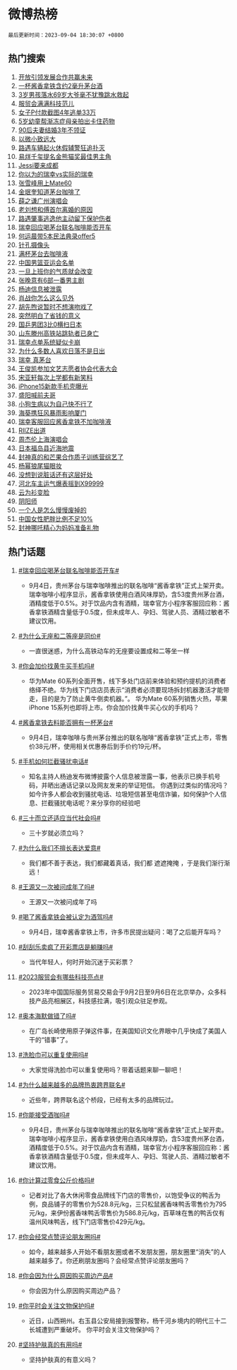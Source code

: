 # 微博热榜

`最后更新时间：2023-09-04 18:30:07 +0800`

## 热门搜索

1. [开放引领发展合作共赢未来](https://m.weibo.cn/search?containerid=100103type%3D1%26t%3D10%26q%3D%23%E5%BC%80%E6%94%BE%E5%BC%95%E9%A2%86%E5%8F%91%E5%B1%95%E5%90%88%E4%BD%9C%E5%85%B1%E8%B5%A2%E6%9C%AA%E6%9D%A5%23&stream_entry_id=51&isnewpage=1&extparam=seat%3D1%26stream_entry_id%3D51%26c_type%3D51%26filter_type%3Drealtimehot%26cate%3D10103%26dgr%3D0%26pos%3D0%26display_time%3D1693823406%26pre_seqid%3D16938234060969234509&luicode=10000011&lfid=106003type%253D25%2526t%253D3%2526disable_hot%253D1%2526filter_type%253Drealtimehot)
1. [一杯酱香拿铁含约2毫升茅台酒](https://m.weibo.cn/search?containerid=100103type%3D1%26t%3D10%26q%3D%23%E4%B8%80%E6%9D%AF%E9%85%B1%E9%A6%99%E6%8B%BF%E9%93%81%E5%90%AB%E7%BA%A62%E6%AF%AB%E5%8D%87%E8%8C%85%E5%8F%B0%E9%85%92%23&stream_entry_id=31&isnewpage=1&extparam=seat%3D1%26stream_entry_id%3D31%26pos%3D0%26q%3D%2523%25E4%25B8%2580%25E6%259D%25AF%25E9%2585%25B1%25E9%25A6%2599%25E6%258B%25BF%25E9%2593%2581%25E5%2590%25AB%25E7%25BA%25A62%25E6%25AF%25AB%25E5%258D%2587%25E8%258C%2585%25E5%258F%25B0%25E9%2585%2592%2523%26flag%3D2%26cate%3D5001%26dgr%3D0%26filter_type%3Drealtimehot%26band_rank%3D1%26realpos%3D1%26c_type%3D31%26lcate%3D5001%26display_time%3D1693823406%26pre_seqid%3D16938234060969234509&luicode=10000011&lfid=106003type%253D25%2526t%253D3%2526disable_hot%253D1%2526filter_type%253Drealtimehot)
1. [3岁男孩落水69岁大爷毫不犹豫跳水救起](https://m.weibo.cn/search?containerid=100103type%3D1%26t%3D10%26q%3D%233%E5%B2%81%E7%94%B7%E5%AD%A9%E8%90%BD%E6%B0%B469%E5%B2%81%E5%A4%A7%E7%88%B7%E6%AF%AB%E4%B8%8D%E7%8A%B9%E8%B1%AB%E8%B7%B3%E6%B0%B4%E6%95%91%E8%B5%B7%23&stream_entry_id=31&isnewpage=1&extparam=seat%3D1%26stream_entry_id%3D31%26pos%3D1%26q%3D%25233%25E5%25B2%2581%25E7%2594%25B7%25E5%25AD%25A9%25E8%2590%25BD%25E6%25B0%25B469%25E5%25B2%2581%25E5%25A4%25A7%25E7%2588%25B7%25E6%25AF%25AB%25E4%25B8%258D%25E7%258A%25B9%25E8%25B1%25AB%25E8%25B7%25B3%25E6%25B0%25B4%25E6%2595%2591%25E8%25B5%25B7%2523%26flag%3D32768%26cate%3D5001%26dgr%3D0%26filter_type%3Drealtimehot%26band_rank%3D2%26realpos%3D2%26c_type%3D31%26lcate%3D5001%26display_time%3D1693823406%26pre_seqid%3D16938234060969234509&luicode=10000011&lfid=106003type%253D25%2526t%253D3%2526disable_hot%253D1%2526filter_type%253Drealtimehot)
1. [服贸会满满科技范儿](https://m.weibo.cn/search?containerid=100103type%3D1%26t%3D10%26q%3D%23%E6%9C%8D%E8%B4%B8%E4%BC%9A%E6%BB%A1%E6%BB%A1%E7%A7%91%E6%8A%80%E8%8C%83%E5%84%BF%23&stream_entry_id=31&isnewpage=1&extparam=seat%3D1%26stream_entry_id%3D31%26pos%3D2%26q%3D%2523%25E6%259C%258D%25E8%25B4%25B8%25E4%25BC%259A%25E6%25BB%25A1%25E6%25BB%25A1%25E7%25A7%2591%25E6%258A%2580%25E8%258C%2583%25E5%2584%25BF%2523%26flag%3D0%26cate%3D5001%26dgr%3D0%26filter_type%3Drealtimehot%26band_rank%3D3%26realpos%3D3%26c_type%3D31%26lcate%3D5001%26display_time%3D1693823406%26pre_seqid%3D16938234060969234509&luicode=10000011&lfid=106003type%253D25%2526t%253D3%2526disable_hot%253D1%2526filter_type%253Drealtimehot)
1. [女子P付款截图4年逃单33万](https://m.weibo.cn/search?containerid=100103type%3D1%26t%3D10%26q%3D%23%E5%A5%B3%E5%AD%90P%E4%BB%98%E6%AC%BE%E6%88%AA%E5%9B%BE4%E5%B9%B4%E9%80%83%E5%8D%9533%E4%B8%87%23&stream_entry_id=31&isnewpage=1&extparam=seat%3D1%26stream_entry_id%3D31%26pos%3D3%26q%3D%2523%25E5%25A5%25B3%25E5%25AD%2590P%25E4%25BB%2598%25E6%25AC%25BE%25E6%2588%25AA%25E5%259B%25BE4%25E5%25B9%25B4%25E9%2580%2583%25E5%258D%259533%25E4%25B8%2587%2523%26flag%3D2%26cate%3D5001%26dgr%3D0%26filter_type%3Drealtimehot%26band_rank%3D4%26realpos%3D4%26c_type%3D31%26lcate%3D5001%26display_time%3D1693823406%26pre_seqid%3D16938234060969234509&luicode=10000011&lfid=106003type%253D25%2526t%253D3%2526disable_hot%253D1%2526filter_type%253Drealtimehot)
1. [5岁幼童帮渐冻症母亲拍出卡住药物](https://m.weibo.cn/search?containerid=100103type%3D1%26t%3D10%26q%3D%235%E5%B2%81%E5%B9%BC%E7%AB%A5%E5%B8%AE%E6%B8%90%E5%86%BB%E7%97%87%E6%AF%8D%E4%BA%B2%E6%8B%8D%E5%87%BA%E5%8D%A1%E4%BD%8F%E8%8D%AF%E7%89%A9%23&stream_entry_id=31&isnewpage=1&extparam=seat%3D1%26stream_entry_id%3D31%26pos%3D4%26q%3D%25235%25E5%25B2%2581%25E5%25B9%25BC%25E7%25AB%25A5%25E5%25B8%25AE%25E6%25B8%2590%25E5%2586%25BB%25E7%2597%2587%25E6%25AF%258D%25E4%25BA%25B2%25E6%258B%258D%25E5%2587%25BA%25E5%258D%25A1%25E4%25BD%258F%25E8%258D%25AF%25E7%2589%25A9%2523%26flag%3D32768%26cate%3D5001%26dgr%3D0%26filter_type%3Drealtimehot%26band_rank%3D5%26realpos%3D5%26c_type%3D31%26lcate%3D5001%26display_time%3D1693823406%26pre_seqid%3D16938234060969234509&luicode=10000011&lfid=106003type%253D25%2526t%253D3%2526disable_hot%253D1%2526filter_type%253Drealtimehot)
1. [90后夫妻结婚3年不领证](https://m.weibo.cn/search?containerid=100103type%3D1%26t%3D10%26q%3D%2390%E5%90%8E%E5%A4%AB%E5%A6%BB%E7%BB%93%E5%A9%9A3%E5%B9%B4%E4%B8%8D%E9%A2%86%E8%AF%81%23&stream_entry_id=31&isnewpage=1&extparam=seat%3D1%26stream_entry_id%3D31%26pos%3D5%26q%3D%252390%25E5%2590%258E%25E5%25A4%25AB%25E5%25A6%25BB%25E7%25BB%2593%25E5%25A9%259A3%25E5%25B9%25B4%25E4%25B8%258D%25E9%25A2%2586%25E8%25AF%2581%2523%26flag%3D2%26cate%3D5001%26dgr%3D0%26filter_type%3Drealtimehot%26band_rank%3D6%26realpos%3D6%26c_type%3D31%26lcate%3D5001%26display_time%3D1693823406%26pre_seqid%3D16938234060969234509&luicode=10000011&lfid=106003type%253D25%2526t%253D3%2526disable_hot%253D1%2526filter_type%253Drealtimehot)
1. [以微小致远大](https://m.weibo.cn/search?containerid=100103type%3D1%26t%3D10%26q%3D%23%E4%BB%A5%E5%BE%AE%E5%B0%8F%E8%87%B4%E8%BF%9C%E5%A4%A7%23&stream_entry_id=31&isnewpage=1&extparam=seat%3D1%26stream_entry_id%3D31%26pos%3D6%26q%3D%2523%25E4%25BB%25A5%25E5%25BE%25AE%25E5%25B0%258F%25E8%2587%25B4%25E8%25BF%259C%25E5%25A4%25A7%2523%26cate%3D5001%26adid%3D201177%26dgr%3D0%26is_ad_pos%3D1%26filter_type%3Drealtimehot%26band_rank%3D7%26c_type%3D31%26topic_ad%3D1%26lcate%3D5001%26display_time%3D1693823406%26pre_seqid%3D16938234060969234509&luicode=10000011&lfid=106003type%253D25%2526t%253D3%2526disable_hot%253D1%2526filter_type%253Drealtimehot)
1. [路遇车辆起火休假辅警狂追扑灭](https://m.weibo.cn/search?containerid=100103type%3D1%26t%3D10%26q%3D%23%E8%B7%AF%E9%81%87%E8%BD%A6%E8%BE%86%E8%B5%B7%E7%81%AB%E4%BC%91%E5%81%87%E8%BE%85%E8%AD%A6%E7%8B%82%E8%BF%BD%E6%89%91%E7%81%AD%23&stream_entry_id=31&isnewpage=1&extparam=seat%3D1%26stream_entry_id%3D31%26pos%3D7%26q%3D%2523%25E8%25B7%25AF%25E9%2581%2587%25E8%25BD%25A6%25E8%25BE%2586%25E8%25B5%25B7%25E7%2581%25AB%25E4%25BC%2591%25E5%2581%2587%25E8%25BE%2585%25E8%25AD%25A6%25E7%258B%2582%25E8%25BF%25BD%25E6%2589%2591%25E7%2581%25AD%2523%26flag%3D32768%26cate%3D5001%26dgr%3D0%26filter_type%3Drealtimehot%26band_rank%3D7%26realpos%3D7%26c_type%3D31%26lcate%3D5001%26display_time%3D1693823406%26pre_seqid%3D16938234060969234509&luicode=10000011&lfid=106003type%253D25%2526t%253D3%2526disable_hot%253D1%2526filter_type%253Drealtimehot)
1. [易烊千玺提名金熊猫奖最佳男主角](https://m.weibo.cn/search?containerid=100103type%3D1%26t%3D10%26q%3D%23%E6%98%93%E7%83%8A%E5%8D%83%E7%8E%BA%E6%8F%90%E5%90%8D%E9%87%91%E7%86%8A%E7%8C%AB%E5%A5%96%E6%9C%80%E4%BD%B3%E7%94%B7%E4%B8%BB%E8%A7%92%23&stream_entry_id=31&isnewpage=1&extparam=seat%3D1%26stream_entry_id%3D31%26pos%3D8%26q%3D%2523%25E6%2598%2593%25E7%2583%258A%25E5%258D%2583%25E7%258E%25BA%25E6%258F%2590%25E5%2590%258D%25E9%2587%2591%25E7%2586%258A%25E7%258C%25AB%25E5%25A5%2596%25E6%259C%2580%25E4%25BD%25B3%25E7%2594%25B7%25E4%25B8%25BB%25E8%25A7%2592%2523%26flag%3D1%26cate%3D5001%26dgr%3D0%26filter_type%3Drealtimehot%26band_rank%3D8%26realpos%3D8%26c_type%3D31%26lcate%3D5001%26display_time%3D1693823406%26pre_seqid%3D16938234060969234509&luicode=10000011&lfid=106003type%253D25%2526t%253D3%2526disable_hot%253D1%2526filter_type%253Drealtimehot)
1. [Jessi要来成都](https://m.weibo.cn/search?containerid=100103type%3D1%26t%3D10%26q%3DJessi%E8%A6%81%E6%9D%A5%E6%88%90%E9%83%BD&stream_entry_id=31&isnewpage=1&extparam=seat%3D1%26stream_entry_id%3D31%26pos%3D9%26q%3DJessi%25E8%25A6%2581%25E6%259D%25A5%25E6%2588%2590%25E9%2583%25BD%26flag%3D1%26cate%3D5001%26dgr%3D0%26filter_type%3Drealtimehot%26band_rank%3D9%26realpos%3D9%26c_type%3D31%26lcate%3D5001%26display_time%3D1693823406%26pre_seqid%3D16938234060969234509&luicode=10000011&lfid=106003type%253D25%2526t%253D3%2526disable_hot%253D1%2526filter_type%253Drealtimehot)
1. [你以为的瑞幸vs实际的瑞幸](https://m.weibo.cn/search?containerid=100103type%3D1%26t%3D10%26q%3D%E4%BD%A0%E4%BB%A5%E4%B8%BA%E7%9A%84%E7%91%9E%E5%B9%B8vs%E5%AE%9E%E9%99%85%E7%9A%84%E7%91%9E%E5%B9%B8&stream_entry_id=31&isnewpage=1&extparam=seat%3D1%26stream_entry_id%3D31%26pos%3D10%26q%3D%25E4%25BD%25A0%25E4%25BB%25A5%25E4%25B8%25BA%25E7%259A%2584%25E7%2591%259E%25E5%25B9%25B8vs%25E5%25AE%259E%25E9%2599%2585%25E7%259A%2584%25E7%2591%259E%25E5%25B9%25B8%26flag%3D1%26cate%3D5001%26dgr%3D0%26filter_type%3Drealtimehot%26band_rank%3D10%26realpos%3D10%26c_type%3D31%26lcate%3D5001%26display_time%3D1693823406%26pre_seqid%3D16938234060969234509&luicode=10000011&lfid=106003type%253D25%2526t%253D3%2526disable_hot%253D1%2526filter_type%253Drealtimehot)
1. [张雪峰用上Mate60](https://m.weibo.cn/search?containerid=100103type%3D1%26t%3D10%26q%3D%23%E5%BC%A0%E9%9B%AA%E5%B3%B0%E7%94%A8%E4%B8%8AMate60%23&stream_entry_id=31&isnewpage=1&extparam=seat%3D1%26stream_entry_id%3D31%26pos%3D11%26q%3D%2523%25E5%25BC%25A0%25E9%259B%25AA%25E5%25B3%25B0%25E7%2594%25A8%25E4%25B8%258AMate60%2523%26flag%3D0%26cate%3D5001%26adid%3D201328%26dgr%3D0%26filter_type%3Drealtimehot%26band_rank%3D11%26realpos%3D11%26c_type%3D31%26lcate%3D5001%26display_time%3D1693823406%26pre_seqid%3D16938234060969234509&luicode=10000011&lfid=106003type%253D25%2526t%253D3%2526disable_hot%253D1%2526filter_type%253Drealtimehot)
1. [金珉奎知道茅台咖啡了](https://m.weibo.cn/search?containerid=100103type%3D1%26t%3D10%26q%3D%23%E9%87%91%E7%8F%89%E5%A5%8E%E7%9F%A5%E9%81%93%E8%8C%85%E5%8F%B0%E5%92%96%E5%95%A1%E4%BA%86%23&stream_entry_id=31&isnewpage=1&extparam=seat%3D1%26stream_entry_id%3D31%26pos%3D12%26q%3D%2523%25E9%2587%2591%25E7%258F%2589%25E5%25A5%258E%25E7%259F%25A5%25E9%2581%2593%25E8%258C%2585%25E5%258F%25B0%25E5%2592%2596%25E5%2595%25A1%25E4%25BA%2586%2523%26flag%3D0%26cate%3D5001%26dgr%3D0%26filter_type%3Drealtimehot%26band_rank%3D12%26realpos%3D12%26c_type%3D31%26lcate%3D5001%26display_time%3D1693823406%26pre_seqid%3D16938234060969234509&luicode=10000011&lfid=106003type%253D25%2526t%253D3%2526disable_hot%253D1%2526filter_type%253Drealtimehot)
1. [薛之谦广州演唱会](https://m.weibo.cn/search?containerid=100103type%3D1%26t%3D10%26q%3D%E8%96%9B%E4%B9%8B%E8%B0%A6%E5%B9%BF%E5%B7%9E%E6%BC%94%E5%94%B1%E4%BC%9A&stream_entry_id=31&isnewpage=1&extparam=seat%3D1%26stream_entry_id%3D31%26pos%3D13%26q%3D%25E8%2596%259B%25E4%25B9%258B%25E8%25B0%25A6%25E5%25B9%25BF%25E5%25B7%259E%25E6%25BC%2594%25E5%2594%25B1%25E4%25BC%259A%26flag%3D1%26cate%3D5001%26dgr%3D0%26filter_type%3Drealtimehot%26band_rank%3D13%26realpos%3D13%26c_type%3D31%26lcate%3D5001%26display_time%3D1693823406%26pre_seqid%3D16938234060969234509&luicode=10000011&lfid=106003type%253D25%2526t%253D3%2526disable_hot%253D1%2526filter_type%253Drealtimehot)
1. [老刘想和傅首尔离婚的原因](https://m.weibo.cn/search?containerid=100103type%3D1%26t%3D10%26q%3D%23%E8%80%81%E5%88%98%E6%83%B3%E5%92%8C%E5%82%85%E9%A6%96%E5%B0%94%E7%A6%BB%E5%A9%9A%E7%9A%84%E5%8E%9F%E5%9B%A0%23&stream_entry_id=31&isnewpage=1&extparam=seat%3D1%26stream_entry_id%3D31%26pos%3D14%26q%3D%2523%25E8%2580%2581%25E5%2588%2598%25E6%2583%25B3%25E5%2592%258C%25E5%2582%2585%25E9%25A6%2596%25E5%25B0%2594%25E7%25A6%25BB%25E5%25A9%259A%25E7%259A%2584%25E5%258E%259F%25E5%259B%25A0%2523%26flag%3D2%26cate%3D5001%26dgr%3D0%26filter_type%3Drealtimehot%26band_rank%3D14%26realpos%3D14%26c_type%3D31%26lcate%3D5001%26display_time%3D1693823406%26pre_seqid%3D16938234060969234509&luicode=10000011&lfid=106003type%253D25%2526t%253D3%2526disable_hot%253D1%2526filter_type%253Drealtimehot)
1. [路遇肇事逃逸他主动留下保护伤者](https://m.weibo.cn/search?containerid=100103type%3D1%26t%3D10%26q%3D%23%E8%B7%AF%E9%81%87%E8%82%87%E4%BA%8B%E9%80%83%E9%80%B8%E4%BB%96%E4%B8%BB%E5%8A%A8%E7%95%99%E4%B8%8B%E4%BF%9D%E6%8A%A4%E4%BC%A4%E8%80%85%23&stream_entry_id=31&isnewpage=1&extparam=seat%3D1%26stream_entry_id%3D31%26pos%3D15%26q%3D%2523%25E8%25B7%25AF%25E9%2581%2587%25E8%2582%2587%25E4%25BA%258B%25E9%2580%2583%25E9%2580%25B8%25E4%25BB%2596%25E4%25B8%25BB%25E5%258A%25A8%25E7%2595%2599%25E4%25B8%258B%25E4%25BF%259D%25E6%258A%25A4%25E4%25BC%25A4%25E8%2580%2585%2523%26flag%3D0%26cate%3D5001%26adid%3D201330%26dgr%3D0%26filter_type%3Drealtimehot%26band_rank%3D15%26realpos%3D15%26c_type%3D31%26lcate%3D5001%26display_time%3D1693823406%26pre_seqid%3D16938234060969234509&luicode=10000011&lfid=106003type%253D25%2526t%253D3%2526disable_hot%253D1%2526filter_type%253Drealtimehot)
1. [瑞幸回应喝茅台联名咖啡能否开车](https://m.weibo.cn/search?containerid=100103type%3D1%26t%3D10%26q%3D%23%E7%91%9E%E5%B9%B8%E5%9B%9E%E5%BA%94%E5%96%9D%E8%8C%85%E5%8F%B0%E8%81%94%E5%90%8D%E5%92%96%E5%95%A1%E8%83%BD%E5%90%A6%E5%BC%80%E8%BD%A6%23&stream_entry_id=31&isnewpage=1&extparam=seat%3D1%26stream_entry_id%3D31%26pos%3D16%26q%3D%2523%25E7%2591%259E%25E5%25B9%25B8%25E5%259B%259E%25E5%25BA%2594%25E5%2596%259D%25E8%258C%2585%25E5%258F%25B0%25E8%2581%2594%25E5%2590%258D%25E5%2592%2596%25E5%2595%25A1%25E8%2583%25BD%25E5%2590%25A6%25E5%25BC%2580%25E8%25BD%25A6%2523%26flag%3D0%26cate%3D5001%26dgr%3D0%26filter_type%3Drealtimehot%26band_rank%3D16%26realpos%3D16%26c_type%3D31%26lcate%3D5001%26display_time%3D1693823406%26pre_seqid%3D16938234060969234509&luicode=10000011&lfid=106003type%253D25%2526t%253D3%2526disable_hot%253D1%2526filter_type%253Drealtimehot)
1. [何运晨带5本民法典录offer5](https://m.weibo.cn/search?containerid=100103type%3D1%26t%3D10%26q%3D%23%E4%BD%95%E8%BF%90%E6%99%A8%E5%B8%A65%E6%9C%AC%E6%B0%91%E6%B3%95%E5%85%B8%E5%BD%95offer5%23&stream_entry_id=31&isnewpage=1&extparam=seat%3D1%26stream_entry_id%3D31%26pos%3D17%26q%3D%2523%25E4%25BD%2595%25E8%25BF%2590%25E6%2599%25A8%25E5%25B8%25A65%25E6%259C%25AC%25E6%25B0%2591%25E6%25B3%2595%25E5%2585%25B8%25E5%25BD%2595offer5%2523%26flag%3D1%26cate%3D5001%26dgr%3D0%26filter_type%3Drealtimehot%26band_rank%3D17%26realpos%3D17%26c_type%3D31%26lcate%3D5001%26display_time%3D1693823406%26pre_seqid%3D16938234060969234509&luicode=10000011&lfid=106003type%253D25%2526t%253D3%2526disable_hot%253D1%2526filter_type%253Drealtimehot)
1. [针孔摄像头](https://m.weibo.cn/search?containerid=100103type%3D1%26t%3D10%26q%3D%E9%92%88%E5%AD%94%E6%91%84%E5%83%8F%E5%A4%B4&stream_entry_id=31&isnewpage=1&extparam=seat%3D1%26stream_entry_id%3D31%26pos%3D18%26q%3D%25E9%2592%2588%25E5%25AD%2594%25E6%2591%2584%25E5%2583%258F%25E5%25A4%25B4%26flag%3D0%26cate%3D5001%26dgr%3D0%26filter_type%3Drealtimehot%26band_rank%3D18%26realpos%3D18%26c_type%3D31%26lcate%3D5001%26display_time%3D1693823406%26pre_seqid%3D16938234060969234509&luicode=10000011&lfid=106003type%253D25%2526t%253D3%2526disable_hot%253D1%2526filter_type%253Drealtimehot)
1. [满杯茅台去咖啡液](https://m.weibo.cn/search?containerid=100103type%3D1%26t%3D10%26q%3D%23%E6%BB%A1%E6%9D%AF%E8%8C%85%E5%8F%B0%E5%8E%BB%E5%92%96%E5%95%A1%E6%B6%B2%23&stream_entry_id=31&isnewpage=1&extparam=seat%3D1%26stream_entry_id%3D31%26pos%3D19%26q%3D%2523%25E6%25BB%25A1%25E6%259D%25AF%25E8%258C%2585%25E5%258F%25B0%25E5%258E%25BB%25E5%2592%2596%25E5%2595%25A1%25E6%25B6%25B2%2523%26flag%3D2%26cate%3D5001%26dgr%3D0%26filter_type%3Drealtimehot%26band_rank%3D19%26realpos%3D19%26c_type%3D31%26lcate%3D5001%26display_time%3D1693823406%26pre_seqid%3D16938234060969234509&luicode=10000011&lfid=106003type%253D25%2526t%253D3%2526disable_hot%253D1%2526filter_type%253Drealtimehot)
1. [中国男篮亚运会名单](https://m.weibo.cn/search?containerid=100103type%3D1%26t%3D10%26q%3D%23%E4%B8%AD%E5%9B%BD%E7%94%B7%E7%AF%AE%E4%BA%9A%E8%BF%90%E4%BC%9A%E5%90%8D%E5%8D%95%23&stream_entry_id=31&isnewpage=1&extparam=seat%3D1%26stream_entry_id%3D31%26pos%3D20%26q%3D%2523%25E4%25B8%25AD%25E5%259B%25BD%25E7%2594%25B7%25E7%25AF%25AE%25E4%25BA%259A%25E8%25BF%2590%25E4%25BC%259A%25E5%2590%258D%25E5%258D%2595%2523%26flag%3D1%26cate%3D5001%26dgr%3D0%26filter_type%3Drealtimehot%26band_rank%3D20%26realpos%3D20%26c_type%3D31%26lcate%3D5001%26display_time%3D1693823406%26pre_seqid%3D16938234060969234509&luicode=10000011&lfid=106003type%253D25%2526t%253D3%2526disable_hot%253D1%2526filter_type%253Drealtimehot)
1. [一旦上班你的气质就会改变](https://m.weibo.cn/search?containerid=100103type%3D1%26t%3D10%26q%3D%E4%B8%80%E6%97%A6%E4%B8%8A%E7%8F%AD%E4%BD%A0%E7%9A%84%E6%B0%94%E8%B4%A8%E5%B0%B1%E4%BC%9A%E6%94%B9%E5%8F%98&stream_entry_id=31&isnewpage=1&extparam=seat%3D1%26stream_entry_id%3D31%26pos%3D21%26q%3D%25E4%25B8%2580%25E6%2597%25A6%25E4%25B8%258A%25E7%258F%25AD%25E4%25BD%25A0%25E7%259A%2584%25E6%25B0%2594%25E8%25B4%25A8%25E5%25B0%25B1%25E4%25BC%259A%25E6%2594%25B9%25E5%258F%2598%26flag%3D1%26cate%3D5001%26dgr%3D0%26filter_type%3Drealtimehot%26band_rank%3D21%26realpos%3D21%26c_type%3D31%26lcate%3D5001%26display_time%3D1693823406%26pre_seqid%3D16938234060969234509&luicode=10000011&lfid=106003type%253D25%2526t%253D3%2526disable_hot%253D1%2526filter_type%253Drealtimehot)
1. [张晚意有6部一番男主剧](https://m.weibo.cn/search?containerid=100103type%3D1%26t%3D10%26q%3D%23%E5%BC%A0%E6%99%9A%E6%84%8F%E6%9C%896%E9%83%A8%E4%B8%80%E7%95%AA%E7%94%B7%E4%B8%BB%E5%89%A7%23&stream_entry_id=31&isnewpage=1&extparam=seat%3D1%26stream_entry_id%3D31%26pos%3D22%26q%3D%2523%25E5%25BC%25A0%25E6%2599%259A%25E6%2584%258F%25E6%259C%25896%25E9%2583%25A8%25E4%25B8%2580%25E7%2595%25AA%25E7%2594%25B7%25E4%25B8%25BB%25E5%2589%25A7%2523%26flag%3D0%26cate%3D5001%26dgr%3D0%26filter_type%3Drealtimehot%26band_rank%3D22%26realpos%3D22%26c_type%3D31%26lcate%3D5001%26display_time%3D1693823406%26pre_seqid%3D16938234060969234509&luicode=10000011&lfid=106003type%253D25%2526t%253D3%2526disable_hot%253D1%2526filter_type%253Drealtimehot)
1. [杨迪信息被泄露](https://m.weibo.cn/search?containerid=100103type%3D1%26t%3D10%26q%3D%23%E6%9D%A8%E8%BF%AA%E4%BF%A1%E6%81%AF%E8%A2%AB%E6%B3%84%E9%9C%B2%23&stream_entry_id=31&isnewpage=1&extparam=seat%3D1%26stream_entry_id%3D31%26pos%3D23%26q%3D%2523%25E6%259D%25A8%25E8%25BF%25AA%25E4%25BF%25A1%25E6%2581%25AF%25E8%25A2%25AB%25E6%25B3%2584%25E9%259C%25B2%2523%26flag%3D0%26cate%3D5001%26dgr%3D0%26filter_type%3Drealtimehot%26band_rank%3D23%26realpos%3D23%26c_type%3D31%26lcate%3D5001%26display_time%3D1693823406%26pre_seqid%3D16938234060969234509&luicode=10000011&lfid=106003type%253D25%2526t%253D3%2526disable_hot%253D1%2526filter_type%253Drealtimehot)
1. [肖战你怎么这么见外](https://m.weibo.cn/search?containerid=100103type%3D1%26t%3D10%26q%3D%23%E8%82%96%E6%88%98%E4%BD%A0%E6%80%8E%E4%B9%88%E8%BF%99%E4%B9%88%E8%A7%81%E5%A4%96%23&stream_entry_id=31&isnewpage=1&extparam=seat%3D1%26stream_entry_id%3D31%26pos%3D24%26q%3D%2523%25E8%2582%2596%25E6%2588%2598%25E4%25BD%25A0%25E6%2580%258E%25E4%25B9%2588%25E8%25BF%2599%25E4%25B9%2588%25E8%25A7%2581%25E5%25A4%2596%2523%26flag%3D1%26cate%3D5001%26dgr%3D0%26filter_type%3Drealtimehot%26band_rank%3D24%26realpos%3D24%26c_type%3D31%26lcate%3D5001%26display_time%3D1693823406%26pre_seqid%3D16938234060969234509&luicode=10000011&lfid=106003type%253D25%2526t%253D3%2526disable_hot%253D1%2526filter_type%253Drealtimehot)
1. [胡先煦说暂时不想演吻戏了](https://m.weibo.cn/search?containerid=100103type%3D1%26t%3D10%26q%3D%23%E8%83%A1%E5%85%88%E7%85%A6%E8%AF%B4%E6%9A%82%E6%97%B6%E4%B8%8D%E6%83%B3%E6%BC%94%E5%90%BB%E6%88%8F%E4%BA%86%23&stream_entry_id=31&isnewpage=1&extparam=seat%3D1%26stream_entry_id%3D31%26pos%3D25%26q%3D%2523%25E8%2583%25A1%25E5%2585%2588%25E7%2585%25A6%25E8%25AF%25B4%25E6%259A%2582%25E6%2597%25B6%25E4%25B8%258D%25E6%2583%25B3%25E6%25BC%2594%25E5%2590%25BB%25E6%2588%258F%25E4%25BA%2586%2523%26flag%3D1%26cate%3D5001%26dgr%3D0%26filter_type%3Drealtimehot%26band_rank%3D25%26realpos%3D25%26c_type%3D31%26lcate%3D5001%26display_time%3D1693823406%26pre_seqid%3D16938234060969234509&luicode=10000011&lfid=106003type%253D25%2526t%253D3%2526disable_hot%253D1%2526filter_type%253Drealtimehot)
1. [突然明白了省钱的意义](https://m.weibo.cn/search?containerid=100103type%3D1%26t%3D10%26q%3D%23%E7%AA%81%E7%84%B6%E6%98%8E%E7%99%BD%E4%BA%86%E7%9C%81%E9%92%B1%E7%9A%84%E6%84%8F%E4%B9%89%23&stream_entry_id=31&isnewpage=1&extparam=seat%3D1%26stream_entry_id%3D31%26pos%3D26%26q%3D%2523%25E7%25AA%2581%25E7%2584%25B6%25E6%2598%258E%25E7%2599%25BD%25E4%25BA%2586%25E7%259C%2581%25E9%2592%25B1%25E7%259A%2584%25E6%2584%258F%25E4%25B9%2589%2523%26flag%3D0%26cate%3D5001%26dgr%3D0%26filter_type%3Drealtimehot%26band_rank%3D26%26realpos%3D26%26c_type%3D31%26lcate%3D5001%26display_time%3D1693823406%26pre_seqid%3D16938234060969234509&luicode=10000011&lfid=106003type%253D25%2526t%253D3%2526disable_hot%253D1%2526filter_type%253Drealtimehot)
1. [国乒男团3比0横扫日本](https://m.weibo.cn/search?containerid=100103type%3D1%26t%3D10%26q%3D%23%E5%9B%BD%E4%B9%92%E7%94%B7%E5%9B%A23%E6%AF%940%E6%A8%AA%E6%89%AB%E6%97%A5%E6%9C%AC%23&stream_entry_id=31&isnewpage=1&extparam=seat%3D1%26stream_entry_id%3D31%26pos%3D27%26q%3D%2523%25E5%259B%25BD%25E4%25B9%2592%25E7%2594%25B7%25E5%259B%25A23%25E6%25AF%25940%25E6%25A8%25AA%25E6%2589%25AB%25E6%2597%25A5%25E6%259C%25AC%2523%26flag%3D1%26cate%3D5001%26dgr%3D0%26filter_type%3Drealtimehot%26band_rank%3D27%26realpos%3D27%26c_type%3D31%26lcate%3D5001%26display_time%3D1693823406%26pre_seqid%3D16938234060969234509&luicode=10000011&lfid=106003type%253D25%2526t%253D3%2526disable_hot%253D1%2526filter_type%253Drealtimehot)
1. [山东滕州高铁站跳轨者已身亡](https://m.weibo.cn/search?containerid=100103type%3D1%26t%3D10%26q%3D%23%E5%B1%B1%E4%B8%9C%E6%BB%95%E5%B7%9E%E9%AB%98%E9%93%81%E7%AB%99%E8%B7%B3%E8%BD%A8%E8%80%85%E5%B7%B2%E8%BA%AB%E4%BA%A1%23&stream_entry_id=31&isnewpage=1&extparam=seat%3D1%26stream_entry_id%3D31%26pos%3D28%26q%3D%2523%25E5%25B1%25B1%25E4%25B8%259C%25E6%25BB%2595%25E5%25B7%259E%25E9%25AB%2598%25E9%2593%2581%25E7%25AB%2599%25E8%25B7%25B3%25E8%25BD%25A8%25E8%2580%2585%25E5%25B7%25B2%25E8%25BA%25AB%25E4%25BA%25A1%2523%26flag%3D0%26cate%3D5001%26dgr%3D0%26filter_type%3Drealtimehot%26band_rank%3D28%26realpos%3D28%26c_type%3D31%26lcate%3D5001%26display_time%3D1693823406%26pre_seqid%3D16938234060969234509&luicode=10000011&lfid=106003type%253D25%2526t%253D3%2526disable_hot%253D1%2526filter_type%253Drealtimehot)
1. [瑞幸点单系统疑似卡崩](https://m.weibo.cn/search?containerid=100103type%3D1%26t%3D10%26q%3D%23%E7%91%9E%E5%B9%B8%E7%82%B9%E5%8D%95%E7%B3%BB%E7%BB%9F%E7%96%91%E4%BC%BC%E5%8D%A1%E5%B4%A9%23&stream_entry_id=31&isnewpage=1&extparam=seat%3D1%26stream_entry_id%3D31%26pos%3D29%26q%3D%2523%25E7%2591%259E%25E5%25B9%25B8%25E7%2582%25B9%25E5%258D%2595%25E7%25B3%25BB%25E7%25BB%259F%25E7%2596%2591%25E4%25BC%25BC%25E5%258D%25A1%25E5%25B4%25A9%2523%26flag%3D0%26cate%3D5001%26dgr%3D0%26filter_type%3Drealtimehot%26band_rank%3D29%26realpos%3D29%26c_type%3D31%26lcate%3D5001%26display_time%3D1693823406%26pre_seqid%3D16938234060969234509&luicode=10000011&lfid=106003type%253D25%2526t%253D3%2526disable_hot%253D1%2526filter_type%253Drealtimehot)
1. [为什么多数人喜欢日落不是日出](https://m.weibo.cn/search?containerid=100103type%3D1%26t%3D10%26q%3D%23%E4%B8%BA%E4%BB%80%E4%B9%88%E5%A4%9A%E6%95%B0%E4%BA%BA%E5%96%9C%E6%AC%A2%E6%97%A5%E8%90%BD%E4%B8%8D%E6%98%AF%E6%97%A5%E5%87%BA%23&stream_entry_id=31&isnewpage=1&extparam=seat%3D1%26stream_entry_id%3D31%26pos%3D30%26q%3D%2523%25E4%25B8%25BA%25E4%25BB%2580%25E4%25B9%2588%25E5%25A4%259A%25E6%2595%25B0%25E4%25BA%25BA%25E5%2596%259C%25E6%25AC%25A2%25E6%2597%25A5%25E8%2590%25BD%25E4%25B8%258D%25E6%2598%25AF%25E6%2597%25A5%25E5%2587%25BA%2523%26flag%3D1%26cate%3D5001%26dgr%3D0%26filter_type%3Drealtimehot%26band_rank%3D30%26realpos%3D30%26c_type%3D31%26lcate%3D5001%26display_time%3D1693823406%26pre_seqid%3D16938234060969234509&luicode=10000011&lfid=106003type%253D25%2526t%253D3%2526disable_hot%253D1%2526filter_type%253Drealtimehot)
1. [瑞幸 真茅台](https://m.weibo.cn/search?containerid=100103type%3D1%26t%3D10%26q%3D%E7%91%9E%E5%B9%B8+%E7%9C%9F%E8%8C%85%E5%8F%B0&stream_entry_id=31&isnewpage=1&extparam=seat%3D1%26stream_entry_id%3D31%26pos%3D31%26q%3D%25E7%2591%259E%25E5%25B9%25B8%2520%25E7%259C%259F%25E8%258C%2585%25E5%258F%25B0%26flag%3D1%26cate%3D5001%26dgr%3D0%26filter_type%3Drealtimehot%26band_rank%3D31%26realpos%3D31%26c_type%3D31%26lcate%3D5001%26display_time%3D1693823406%26pre_seqid%3D16938234060969234509&luicode=10000011&lfid=106003type%253D25%2526t%253D3%2526disable_hot%253D1%2526filter_type%253Drealtimehot)
1. [王俊凯参加文艺志愿者协会代表大会](https://m.weibo.cn/search?containerid=100103type%3D1%26t%3D10%26q%3D%23%E7%8E%8B%E4%BF%8A%E5%87%AF%E5%8F%82%E5%8A%A0%E6%96%87%E8%89%BA%E5%BF%97%E6%84%BF%E8%80%85%E5%8D%8F%E4%BC%9A%E4%BB%A3%E8%A1%A8%E5%A4%A7%E4%BC%9A%23&stream_entry_id=31&isnewpage=1&extparam=seat%3D1%26stream_entry_id%3D31%26pos%3D32%26q%3D%2523%25E7%258E%258B%25E4%25BF%258A%25E5%2587%25AF%25E5%258F%2582%25E5%258A%25A0%25E6%2596%2587%25E8%2589%25BA%25E5%25BF%2597%25E6%2584%25BF%25E8%2580%2585%25E5%258D%258F%25E4%25BC%259A%25E4%25BB%25A3%25E8%25A1%25A8%25E5%25A4%25A7%25E4%25BC%259A%2523%26flag%3D1%26cate%3D5001%26dgr%3D0%26filter_type%3Drealtimehot%26band_rank%3D32%26realpos%3D32%26c_type%3D31%26lcate%3D5001%26display_time%3D1693823406%26pre_seqid%3D16938234060969234509&luicode=10000011&lfid=106003type%253D25%2526t%253D3%2526disable_hot%253D1%2526filter_type%253Drealtimehot)
1. [宋亚轩每次上学都有新笑料](https://m.weibo.cn/search?containerid=100103type%3D1%26t%3D10%26q%3D%23%E5%AE%8B%E4%BA%9A%E8%BD%A9%E6%AF%8F%E6%AC%A1%E4%B8%8A%E5%AD%A6%E9%83%BD%E6%9C%89%E6%96%B0%E7%AC%91%E6%96%99%23&stream_entry_id=31&isnewpage=1&extparam=seat%3D1%26stream_entry_id%3D31%26pos%3D33%26q%3D%2523%25E5%25AE%258B%25E4%25BA%259A%25E8%25BD%25A9%25E6%25AF%258F%25E6%25AC%25A1%25E4%25B8%258A%25E5%25AD%25A6%25E9%2583%25BD%25E6%259C%2589%25E6%2596%25B0%25E7%25AC%2591%25E6%2596%2599%2523%26flag%3D0%26cate%3D5001%26dgr%3D0%26filter_type%3Drealtimehot%26band_rank%3D33%26realpos%3D33%26c_type%3D31%26lcate%3D5001%26display_time%3D1693823406%26pre_seqid%3D16938234060969234509&luicode=10000011&lfid=106003type%253D25%2526t%253D3%2526disable_hot%253D1%2526filter_type%253Drealtimehot)
1. [iPhone15新款手机壳曝光](https://m.weibo.cn/search?containerid=100103type%3D1%26t%3D10%26q%3D%23iPhone15%E6%96%B0%E6%AC%BE%E6%89%8B%E6%9C%BA%E5%A3%B3%E6%9B%9D%E5%85%89%23&stream_entry_id=31&isnewpage=1&extparam=seat%3D1%26stream_entry_id%3D31%26pos%3D34%26q%3D%2523iPhone15%25E6%2596%25B0%25E6%25AC%25BE%25E6%2589%258B%25E6%259C%25BA%25E5%25A3%25B3%25E6%259B%259D%25E5%2585%2589%2523%26flag%3D0%26cate%3D5001%26dgr%3D0%26filter_type%3Drealtimehot%26band_rank%3D34%26realpos%3D34%26c_type%3D31%26lcate%3D5001%26display_time%3D1693823406%26pre_seqid%3D16938234060969234509&luicode=10000011&lfid=106003type%253D25%2526t%253D3%2526disable_hot%253D1%2526filter_type%253Drealtimehot)
1. [盛阳喊前夫哥](https://m.weibo.cn/search?containerid=100103type%3D1%26t%3D10%26q%3D%23%E7%9B%9B%E9%98%B3%E5%96%8A%E5%89%8D%E5%A4%AB%E5%93%A5%23&stream_entry_id=31&isnewpage=1&extparam=seat%3D1%26stream_entry_id%3D31%26pos%3D35%26q%3D%2523%25E7%259B%259B%25E9%2598%25B3%25E5%2596%258A%25E5%2589%258D%25E5%25A4%25AB%25E5%2593%25A5%2523%26flag%3D1%26cate%3D5001%26dgr%3D0%26filter_type%3Drealtimehot%26band_rank%3D35%26realpos%3D35%26c_type%3D31%26lcate%3D5001%26display_time%3D1693823406%26pre_seqid%3D16938234060969234509&luicode=10000011&lfid=106003type%253D25%2526t%253D3%2526disable_hot%253D1%2526filter_type%253Drealtimehot)
1. [小狗生病以为自己快不行了](https://m.weibo.cn/search?containerid=100103type%3D1%26t%3D10%26q%3D%E5%B0%8F%E7%8B%97%E7%94%9F%E7%97%85%E4%BB%A5%E4%B8%BA%E8%87%AA%E5%B7%B1%E5%BF%AB%E4%B8%8D%E8%A1%8C%E4%BA%86&stream_entry_id=31&isnewpage=1&extparam=seat%3D1%26stream_entry_id%3D31%26pos%3D36%26q%3D%25E5%25B0%258F%25E7%258B%2597%25E7%2594%259F%25E7%2597%2585%25E4%25BB%25A5%25E4%25B8%25BA%25E8%2587%25AA%25E5%25B7%25B1%25E5%25BF%25AB%25E4%25B8%258D%25E8%25A1%258C%25E4%25BA%2586%26flag%3D0%26cate%3D5001%26dgr%3D0%26filter_type%3Drealtimehot%26band_rank%3D36%26realpos%3D36%26c_type%3D31%26lcate%3D5001%26display_time%3D1693823406%26pre_seqid%3D16938234060969234509&luicode=10000011&lfid=106003type%253D25%2526t%253D3%2526disable_hot%253D1%2526filter_type%253Drealtimehot)
1. [海葵携狂风暴雨影响厦门](https://m.weibo.cn/search?containerid=100103type%3D1%26t%3D10%26q%3D%23%E6%B5%B7%E8%91%B5%E6%90%BA%E7%8B%82%E9%A3%8E%E6%9A%B4%E9%9B%A8%E5%BD%B1%E5%93%8D%E5%8E%A6%E9%97%A8%23&stream_entry_id=31&isnewpage=1&extparam=seat%3D1%26stream_entry_id%3D31%26pos%3D37%26q%3D%2523%25E6%25B5%25B7%25E8%2591%25B5%25E6%2590%25BA%25E7%258B%2582%25E9%25A3%258E%25E6%259A%25B4%25E9%259B%25A8%25E5%25BD%25B1%25E5%2593%258D%25E5%258E%25A6%25E9%2597%25A8%2523%26flag%3D1%26cate%3D5001%26dgr%3D0%26filter_type%3Drealtimehot%26band_rank%3D37%26realpos%3D37%26c_type%3D31%26lcate%3D5001%26display_time%3D1693823406%26pre_seqid%3D16938234060969234509&luicode=10000011&lfid=106003type%253D25%2526t%253D3%2526disable_hot%253D1%2526filter_type%253Drealtimehot)
1. [瑞幸客服回应酱香拿铁不加咖啡液](https://m.weibo.cn/search?containerid=100103type%3D1%26t%3D10%26q%3D%23%E7%91%9E%E5%B9%B8%E5%AE%A2%E6%9C%8D%E5%9B%9E%E5%BA%94%E9%85%B1%E9%A6%99%E6%8B%BF%E9%93%81%E4%B8%8D%E5%8A%A0%E5%92%96%E5%95%A1%E6%B6%B2%23&stream_entry_id=31&isnewpage=1&extparam=seat%3D1%26stream_entry_id%3D31%26pos%3D38%26q%3D%2523%25E7%2591%259E%25E5%25B9%25B8%25E5%25AE%25A2%25E6%259C%258D%25E5%259B%259E%25E5%25BA%2594%25E9%2585%25B1%25E9%25A6%2599%25E6%258B%25BF%25E9%2593%2581%25E4%25B8%258D%25E5%258A%25A0%25E5%2592%2596%25E5%2595%25A1%25E6%25B6%25B2%2523%26flag%3D0%26cate%3D5001%26dgr%3D0%26filter_type%3Drealtimehot%26band_rank%3D38%26realpos%3D38%26c_type%3D31%26lcate%3D5001%26display_time%3D1693823406%26pre_seqid%3D16938234060969234509&luicode=10000011&lfid=106003type%253D25%2526t%253D3%2526disable_hot%253D1%2526filter_type%253Drealtimehot)
1. [RIIZE出道](https://m.weibo.cn/search?containerid=100103type%3D1%26t%3D10%26q%3D%23RIIZE%E5%87%BA%E9%81%93%23&stream_entry_id=31&isnewpage=1&extparam=seat%3D1%26stream_entry_id%3D31%26pos%3D39%26q%3D%2523RIIZE%25E5%2587%25BA%25E9%2581%2593%2523%26flag%3D1%26cate%3D5001%26dgr%3D0%26filter_type%3Drealtimehot%26band_rank%3D39%26realpos%3D39%26c_type%3D31%26lcate%3D5001%26display_time%3D1693823406%26pre_seqid%3D16938234060969234509&luicode=10000011&lfid=106003type%253D25%2526t%253D3%2526disable_hot%253D1%2526filter_type%253Drealtimehot)
1. [周杰伦上海演唱会](https://m.weibo.cn/search?containerid=100103type%3D1%26t%3D10%26q%3D%23%E5%91%A8%E6%9D%B0%E4%BC%A6%E4%B8%8A%E6%B5%B7%E6%BC%94%E5%94%B1%E4%BC%9A%23&stream_entry_id=31&isnewpage=1&extparam=seat%3D1%26stream_entry_id%3D31%26pos%3D40%26q%3D%2523%25E5%2591%25A8%25E6%259D%25B0%25E4%25BC%25A6%25E4%25B8%258A%25E6%25B5%25B7%25E6%25BC%2594%25E5%2594%25B1%25E4%25BC%259A%2523%26flag%3D0%26cate%3D5001%26dgr%3D0%26filter_type%3Drealtimehot%26band_rank%3D40%26realpos%3D40%26c_type%3D31%26lcate%3D5001%26display_time%3D1693823406%26pre_seqid%3D16938234060969234509&luicode=10000011&lfid=106003type%253D25%2526t%253D3%2526disable_hot%253D1%2526filter_type%253Drealtimehot)
1. [日本福岛县近海地震](https://m.weibo.cn/search?containerid=100103type%3D1%26t%3D10%26q%3D%23%E6%97%A5%E6%9C%AC%E7%A6%8F%E5%B2%9B%E5%8E%BF%E8%BF%91%E6%B5%B7%E5%9C%B0%E9%9C%87%23&stream_entry_id=31&isnewpage=1&extparam=seat%3D1%26stream_entry_id%3D31%26pos%3D41%26q%3D%2523%25E6%2597%25A5%25E6%259C%25AC%25E7%25A6%258F%25E5%25B2%259B%25E5%258E%25BF%25E8%25BF%2591%25E6%25B5%25B7%25E5%259C%25B0%25E9%259C%2587%2523%26flag%3D0%26cate%3D5001%26dgr%3D0%26filter_type%3Drealtimehot%26band_rank%3D41%26realpos%3D41%26c_type%3D31%26lcate%3D5001%26display_time%3D1693823406%26pre_seqid%3D16938234060969234509&luicode=10000011&lfid=106003type%253D25%2526t%253D3%2526disable_hot%253D1%2526filter_type%253Drealtimehot)
1. [封神真的和芒果合作质子训练营综艺了](https://m.weibo.cn/search?containerid=100103type%3D1%26t%3D10%26q%3D%23%E5%B0%81%E7%A5%9E%E7%9C%9F%E7%9A%84%E5%92%8C%E8%8A%92%E6%9E%9C%E5%90%88%E4%BD%9C%E8%B4%A8%E5%AD%90%E8%AE%AD%E7%BB%83%E8%90%A5%E7%BB%BC%E8%89%BA%E4%BA%86%23&stream_entry_id=31&isnewpage=1&extparam=seat%3D1%26stream_entry_id%3D31%26pos%3D42%26q%3D%2523%25E5%25B0%2581%25E7%25A5%259E%25E7%259C%259F%25E7%259A%2584%25E5%2592%258C%25E8%258A%2592%25E6%259E%259C%25E5%2590%2588%25E4%25BD%259C%25E8%25B4%25A8%25E5%25AD%2590%25E8%25AE%25AD%25E7%25BB%2583%25E8%2590%25A5%25E7%25BB%25BC%25E8%2589%25BA%25E4%25BA%2586%2523%26flag%3D0%26cate%3D5001%26dgr%3D0%26filter_type%3Drealtimehot%26band_rank%3D42%26realpos%3D42%26c_type%3D31%26lcate%3D5001%26display_time%3D1693823406%26pre_seqid%3D16938234060969234509&luicode=10000011&lfid=106003type%253D25%2526t%253D3%2526disable_hot%253D1%2526filter_type%253Drealtimehot)
1. [杨幂狼尾猫眼妆](https://m.weibo.cn/search?containerid=100103type%3D1%26t%3D10%26q%3D%23%E6%9D%A8%E5%B9%82%E7%8B%BC%E5%B0%BE%E7%8C%AB%E7%9C%BC%E5%A6%86%23&stream_entry_id=31&isnewpage=1&extparam=seat%3D1%26stream_entry_id%3D31%26pos%3D43%26q%3D%2523%25E6%259D%25A8%25E5%25B9%2582%25E7%258B%25BC%25E5%25B0%25BE%25E7%258C%25AB%25E7%259C%25BC%25E5%25A6%2586%2523%26flag%3D0%26cate%3D5001%26dgr%3D0%26filter_type%3Drealtimehot%26band_rank%3D43%26realpos%3D43%26c_type%3D31%26lcate%3D5001%26display_time%3D1693823406%26pre_seqid%3D16938234060969234509&luicode=10000011&lfid=106003type%253D25%2526t%253D3%2526disable_hot%253D1%2526filter_type%253Drealtimehot)
1. [没想到说脏话还有这层好处](https://m.weibo.cn/search?containerid=100103type%3D1%26t%3D10%26q%3D%E6%B2%A1%E6%83%B3%E5%88%B0%E8%AF%B4%E8%84%8F%E8%AF%9D%E8%BF%98%E6%9C%89%E8%BF%99%E5%B1%82%E5%A5%BD%E5%A4%84&stream_entry_id=31&isnewpage=1&extparam=seat%3D1%26stream_entry_id%3D31%26pos%3D44%26q%3D%25E6%25B2%25A1%25E6%2583%25B3%25E5%2588%25B0%25E8%25AF%25B4%25E8%2584%258F%25E8%25AF%259D%25E8%25BF%2598%25E6%259C%2589%25E8%25BF%2599%25E5%25B1%2582%25E5%25A5%25BD%25E5%25A4%2584%26flag%3D0%26cate%3D5001%26dgr%3D0%26filter_type%3Drealtimehot%26band_rank%3D44%26realpos%3D44%26c_type%3D31%26lcate%3D5001%26display_time%3D1693823406%26pre_seqid%3D16938234060969234509&luicode=10000011&lfid=106003type%253D25%2526t%253D3%2526disable_hot%253D1%2526filter_type%253Drealtimehot)
1. [河北车主运气爆表摇到X99999](https://m.weibo.cn/search?containerid=100103type%3D1%26t%3D10%26q%3D%23%E6%B2%B3%E5%8C%97%E8%BD%A6%E4%B8%BB%E8%BF%90%E6%B0%94%E7%88%86%E8%A1%A8%E6%91%87%E5%88%B0X99999%23&stream_entry_id=31&isnewpage=1&extparam=seat%3D1%26stream_entry_id%3D31%26pos%3D45%26q%3D%2523%25E6%25B2%25B3%25E5%258C%2597%25E8%25BD%25A6%25E4%25B8%25BB%25E8%25BF%2590%25E6%25B0%2594%25E7%2588%2586%25E8%25A1%25A8%25E6%2591%2587%25E5%2588%25B0X99999%2523%26flag%3D1%26cate%3D5001%26dgr%3D0%26filter_type%3Drealtimehot%26band_rank%3D45%26realpos%3D45%26c_type%3D31%26lcate%3D5001%26display_time%3D1693823406%26pre_seqid%3D16938234060969234509&luicode=10000011&lfid=106003type%253D25%2526t%253D3%2526disable_hot%253D1%2526filter_type%253Drealtimehot)
1. [云为衫变脸](https://m.weibo.cn/search?containerid=100103type%3D1%26t%3D10%26q%3D%E4%BA%91%E4%B8%BA%E8%A1%AB%E5%8F%98%E8%84%B8&stream_entry_id=31&isnewpage=1&extparam=seat%3D1%26stream_entry_id%3D31%26pos%3D46%26q%3D%25E4%25BA%2591%25E4%25B8%25BA%25E8%25A1%25AB%25E5%258F%2598%25E8%2584%25B8%26flag%3D1%26cate%3D5001%26dgr%3D0%26filter_type%3Drealtimehot%26band_rank%3D46%26realpos%3D46%26c_type%3D31%26lcate%3D5001%26display_time%3D1693823406%26pre_seqid%3D16938234060969234509&luicode=10000011&lfid=106003type%253D25%2526t%253D3%2526disable_hot%253D1%2526filter_type%253Drealtimehot)
1. [阴阳师](https://m.weibo.cn/search?containerid=100103type%3D1%26t%3D10%26q%3D%E9%98%B4%E9%98%B3%E5%B8%88&stream_entry_id=31&isnewpage=1&extparam=seat%3D1%26stream_entry_id%3D31%26pos%3D47%26q%3D%25E9%2598%25B4%25E9%2598%25B3%25E5%25B8%2588%26flag%3D1%26cate%3D5001%26dgr%3D0%26filter_type%3Drealtimehot%26band_rank%3D47%26realpos%3D47%26c_type%3D31%26lcate%3D5001%26display_time%3D1693823406%26pre_seqid%3D16938234060969234509&luicode=10000011&lfid=106003type%253D25%2526t%253D3%2526disable_hot%253D1%2526filter_type%253Drealtimehot)
1. [一个人是怎么慢慢废掉的](https://m.weibo.cn/search?containerid=100103type%3D1%26t%3D10%26q%3D%E4%B8%80%E4%B8%AA%E4%BA%BA%E6%98%AF%E6%80%8E%E4%B9%88%E6%85%A2%E6%85%A2%E5%BA%9F%E6%8E%89%E7%9A%84&stream_entry_id=31&isnewpage=1&extparam=seat%3D1%26stream_entry_id%3D31%26pos%3D48%26q%3D%25E4%25B8%2580%25E4%25B8%25AA%25E4%25BA%25BA%25E6%2598%25AF%25E6%2580%258E%25E4%25B9%2588%25E6%2585%25A2%25E6%2585%25A2%25E5%25BA%259F%25E6%258E%2589%25E7%259A%2584%26flag%3D1%26cate%3D5001%26dgr%3D0%26filter_type%3Drealtimehot%26band_rank%3D48%26realpos%3D48%26c_type%3D31%26lcate%3D5001%26display_time%3D1693823406%26pre_seqid%3D16938234060969234509&luicode=10000011&lfid=106003type%253D25%2526t%253D3%2526disable_hot%253D1%2526filter_type%253Drealtimehot)
1. [中国女性肥胖比例不足10%](https://m.weibo.cn/search?containerid=100103type%3D1%26t%3D10%26q%3D%23%E4%B8%AD%E5%9B%BD%E5%A5%B3%E6%80%A7%E8%82%A5%E8%83%96%E6%AF%94%E4%BE%8B%E4%B8%8D%E8%B6%B310%25%23&stream_entry_id=31&isnewpage=1&extparam=seat%3D1%26stream_entry_id%3D31%26pos%3D49%26q%3D%2523%25E4%25B8%25AD%25E5%259B%25BD%25E5%25A5%25B3%25E6%2580%25A7%25E8%2582%25A5%25E8%2583%2596%25E6%25AF%2594%25E4%25BE%258B%25E4%25B8%258D%25E8%25B6%25B310%2525%2523%26flag%3D0%26cate%3D5001%26dgr%3D0%26filter_type%3Drealtimehot%26band_rank%3D49%26realpos%3D49%26c_type%3D31%26lcate%3D5001%26display_time%3D1693823406%26pre_seqid%3D16938234060969234509&luicode=10000011&lfid=106003type%253D25%2526t%253D3%2526disable_hot%253D1%2526filter_type%253Drealtimehot)
1. [封神哪吒精心为妈妈准备礼物](https://m.weibo.cn/search?containerid=100103type%3D1%26t%3D10%26q%3D%E5%B0%81%E7%A5%9E%E5%93%AA%E5%90%92%E7%B2%BE%E5%BF%83%E4%B8%BA%E5%A6%88%E5%A6%88%E5%87%86%E5%A4%87%E7%A4%BC%E7%89%A9&stream_entry_id=31&isnewpage=1&extparam=seat%3D1%26stream_entry_id%3D31%26pos%3D50%26q%3D%25E5%25B0%2581%25E7%25A5%259E%25E5%2593%25AA%25E5%2590%2592%25E7%25B2%25BE%25E5%25BF%2583%25E4%25B8%25BA%25E5%25A6%2588%25E5%25A6%2588%25E5%2587%2586%25E5%25A4%2587%25E7%25A4%25BC%25E7%2589%25A9%26flag%3D1%26cate%3D5001%26dgr%3D0%26filter_type%3Drealtimehot%26band_rank%3D50%26realpos%3D50%26c_type%3D31%26lcate%3D5001%26display_time%3D1693823406%26pre_seqid%3D16938234060969234509&luicode=10000011&lfid=106003type%253D25%2526t%253D3%2526disable_hot%253D1%2526filter_type%253Drealtimehot)

## 热门话题

1. [#瑞幸回应喝茅台联名咖啡能否开车#](https://m.weibo.cn/search?containerid=231522type%3D1%26t%3D10%26q%3D%23%E7%91%9E%E5%B9%B8%E5%9B%9E%E5%BA%94%E5%96%9D%E8%8C%85%E5%8F%B0%E8%81%94%E5%90%8D%E5%92%96%E5%95%A1%E8%83%BD%E5%90%A6%E5%BC%80%E8%BD%A6%23&stream_entry_id=128&isnewpage=1&extparam=seat%3D1%26pos%3D1-0-0%26dgr%3D0%26unitid%3D1693793490958%26cate%3D5004%26c_type%3D128%26lcate%3D5004%26display_time%3D1693823407%26pre_seqid%3D1693823407468027227192&luicode=10000011&lfid=231648_-_4)
    - 9月4日，贵州茅台与瑞幸咖啡推出的联名咖啡“酱香拿铁”正式上架开卖。瑞幸咖啡小程序显示，酱香拿铁使用白酒风味厚奶，含53度贵州茅台酒，酒精度低于0.5%。对于饮品内含有酒精，瑞幸官方小程序客服回应称：酱香拿铁酒精含量低于0.5度，但未成年人、孕妇、驾驶人员、酒精过敏者不建议饮用。

1. [#为什么无座和二等座是同价#](https://m.weibo.cn/search?containerid=231522type%3D1%26t%3D10%26q%3D%23%E4%B8%BA%E4%BB%80%E4%B9%88%E6%97%A0%E5%BA%A7%E5%92%8C%E4%BA%8C%E7%AD%89%E5%BA%A7%E6%98%AF%E5%90%8C%E4%BB%B7%23&stream_entry_id=128&isnewpage=1&extparam=seat%3D1%26pos%3D1-0-1%26dgr%3D0%26unitid%3D1693697817313%26cate%3D5004%26c_type%3D128%26lcate%3D5004%26display_time%3D1693823407%26pre_seqid%3D1693823407468027227192&luicode=10000011&lfid=231648_-_4)
    - 一直很迷惑，为什么高铁动车的无座要设置成和二等坐一样

1. [#你会加价找黄牛买手机吗#](https://m.weibo.cn/search?containerid=231522type%3D1%26t%3D10%26q%3D%23%E4%BD%A0%E4%BC%9A%E5%8A%A0%E4%BB%B7%E6%89%BE%E9%BB%84%E7%89%9B%E4%B9%B0%E6%89%8B%E6%9C%BA%E5%90%97%23&stream_entry_id=128&isnewpage=1&extparam=seat%3D1%26pos%3D1-0-2%26dgr%3D0%26unitid%3D1693816041221%26cate%3D5004%26c_type%3D128%26lcate%3D5004%26display_time%3D1693823407%26pre_seqid%3D1693823407468027227192&luicode=10000011&lfid=231648_-_4)
    - 华为Mate 60系列全面开售，线下多处门店前来体验和预约提机的消费者络绎不绝。华为线下门店店员表示“消费者必须要现场拆封机器激活才能带走，目的是为了防止黄牛倒卖机器。”。
华为Mate 60系列销售火热，苹果iPhone 15系列也即将上市。你会加价找黄牛买心仪的手机吗？

1. [#酱香拿铁去料能否拥有一杯茅台#](https://m.weibo.cn/search?containerid=231522type%3D1%26t%3D10%26q%3D%23%E9%85%B1%E9%A6%99%E6%8B%BF%E9%93%81%E5%8E%BB%E6%96%99%E8%83%BD%E5%90%A6%E6%8B%A5%E6%9C%89%E4%B8%80%E6%9D%AF%E8%8C%85%E5%8F%B0%23&stream_entry_id=128&isnewpage=1&extparam=seat%3D1%26pos%3D1-0-3%26dgr%3D0%26unitid%3D1693807608509%26cate%3D5004%26c_type%3D128%26lcate%3D5004%26display_time%3D1693823407%26pre_seqid%3D1693823407468027227192&luicode=10000011&lfid=231648_-_4)
    - 9月4日，瑞幸咖啡与贵州茅台推出的联名咖啡“酱香拿铁”正式上市，零售价38元/杯，使用相关优惠券后到手价约19元/杯。

1. [#手机如何拦截骚扰电话#](https://m.weibo.cn/search?containerid=231522type%3D1%26t%3D10%26q%3D%23%E6%89%8B%E6%9C%BA%E5%A6%82%E4%BD%95%E6%8B%A6%E6%88%AA%E9%AA%9A%E6%89%B0%E7%94%B5%E8%AF%9D%23&stream_entry_id=128&isnewpage=1&extparam=seat%3D1%26pos%3D1-0-4%26dgr%3D0%26unitid%3D1693822331275%26cate%3D5004%26c_type%3D128%26lcate%3D5004%26display_time%3D1693823407%26pre_seqid%3D1693823407468027227192&luicode=10000011&lfid=231648_-_4)
    - 知名主持人杨迪发布微博披露个人信息被泄露一事，他表示已换手机号码，并晒出通话记录以及网友发来的举证短信。
你遇到过类似的情况吗？如今许多人都会收到骚扰电话、垃圾短信甚至电信诈骗，如何保护个人信息、拦截骚扰电话呢？来分享你的经验吧

1. [#三十而立还适应当代社会吗#](https://m.weibo.cn/search?containerid=231522type%3D1%26t%3D10%26q%3D%23%E4%B8%89%E5%8D%81%E8%80%8C%E7%AB%8B%E8%BF%98%E9%80%82%E5%BA%94%E5%BD%93%E4%BB%A3%E7%A4%BE%E4%BC%9A%E5%90%97%23&stream_entry_id=128&isnewpage=1&extparam=seat%3D1%26pos%3D1-0-5%26dgr%3D0%26unitid%3D1693786331295%26cate%3D5004%26c_type%3D128%26lcate%3D5004%26display_time%3D1693823407%26pre_seqid%3D1693823407468027227192&luicode=10000011&lfid=231648_-_4)
    - 三十岁就必须立吗？

1. [#为什么我们不擅长表达爱意#](https://m.weibo.cn/search?containerid=231522type%3D1%26t%3D10%26q%3D%23%E4%B8%BA%E4%BB%80%E4%B9%88%E6%88%91%E4%BB%AC%E4%B8%8D%E6%93%85%E9%95%BF%E8%A1%A8%E8%BE%BE%E7%88%B1%E6%84%8F%23&stream_entry_id=128&isnewpage=1&extparam=seat%3D1%26pos%3D1-0-6%26dgr%3D0%26unitid%3D1693703232543%26cate%3D5004%26c_type%3D128%26lcate%3D5004%26display_time%3D1693823407%26pre_seqid%3D1693823407468027227192&luicode=10000011&lfid=231648_-_4)
    - 我们都不善于表达，我们都藏着真话，我们都
遮遮掩掩 ，于是我们渐行渐远！

1. [#王源又一次被问成年了吗#](https://m.weibo.cn/search?containerid=231522type%3D1%26t%3D10%26q%3D%23%E7%8E%8B%E6%BA%90%E5%8F%88%E4%B8%80%E6%AC%A1%E8%A2%AB%E9%97%AE%E6%88%90%E5%B9%B4%E4%BA%86%E5%90%97%23&stream_entry_id=128&isnewpage=1&extparam=seat%3D1%26pos%3D1-0-7%26dgr%3D0%26unitid%3D1693723604570%26cate%3D5004%26c_type%3D128%26lcate%3D5004%26display_time%3D1693823407%26pre_seqid%3D1693823407468027227192&luicode=10000011&lfid=231648_-_4)
    - 王源又一次被问成年了吗

1. [#喝了酱香拿铁会被认定为酒驾吗#](https://m.weibo.cn/search?containerid=231522type%3D1%26t%3D10%26q%3D%23%E5%96%9D%E4%BA%86%E9%85%B1%E9%A6%99%E6%8B%BF%E9%93%81%E4%BC%9A%E8%A2%AB%E8%AE%A4%E5%AE%9A%E4%B8%BA%E9%85%92%E9%A9%BE%E5%90%97%23&stream_entry_id=128&isnewpage=1&extparam=seat%3D1%26pos%3D1-0-8%26dgr%3D0%26unitid%3D1693817255508%26cate%3D5004%26c_type%3D128%26lcate%3D5004%26display_time%3D1693823407%26pre_seqid%3D1693823407468027227192&luicode=10000011&lfid=231648_-_4)
    - 9月4日，瑞幸酱香拿铁上市，许多市民提出疑问：喝了之后能开车吗？

1. [#刮刮乐卖疯了开彩票店是躺赚吗#](https://m.weibo.cn/search?containerid=231522type%3D1%26t%3D10%26q%3D%23%E5%88%AE%E5%88%AE%E4%B9%90%E5%8D%96%E7%96%AF%E4%BA%86%E5%BC%80%E5%BD%A9%E7%A5%A8%E5%BA%97%E6%98%AF%E8%BA%BA%E8%B5%9A%E5%90%97%23&stream_entry_id=128&isnewpage=1&extparam=seat%3D1%26pos%3D1-0-9%26dgr%3D0%26unitid%3D1693702018818%26cate%3D5004%26c_type%3D128%26lcate%3D5004%26display_time%3D1693823407%26pre_seqid%3D1693823407468027227192&luicode=10000011&lfid=231648_-_4)
    - 当代年轻人，何时开始沉迷于买彩票？

1. [#2023服贸会有哪些科技亮点#](https://m.weibo.cn/search?containerid=231522type%3D1%26t%3D10%26q%3D%232023%E6%9C%8D%E8%B4%B8%E4%BC%9A%E6%9C%89%E5%93%AA%E4%BA%9B%E7%A7%91%E6%8A%80%E4%BA%AE%E7%82%B9%23&stream_entry_id=128&isnewpage=1&extparam=seat%3D1%26pos%3D1-0-10%26dgr%3D0%26unitid%3D1693815430070%26cate%3D5004%26c_type%3D128%26lcate%3D5004%26display_time%3D1693823407%26pre_seqid%3D1693823407468027227192&luicode=10000011&lfid=231648_-_4)
    - 2023年中国国际服务贸易交易会于9月2日至9月6日在北京举办，众多科技产品亮相展区，科技感拉满，吸引观众驻足参观。

1. [#奥本海默做错了吗#](https://m.weibo.cn/search?containerid=231522type%3D1%26t%3D10%26q%3D%23%E5%A5%A5%E6%9C%AC%E6%B5%B7%E9%BB%98%E5%81%9A%E9%94%99%E4%BA%86%E5%90%97%23&stream_entry_id=128&isnewpage=1&extparam=seat%3D1%26pos%3D1-0-11%26dgr%3D0%26unitid%3D1693802509770%26cate%3D5004%26c_type%3D128%26lcate%3D5004%26display_time%3D1693823407%26pre_seqid%3D1693823407468027227192&luicode=10000011&lfid=231648_-_4)
    - 在广岛长崎使用原子弹这件事，在美国知识文化界眼中几乎快成了美国人干的“错事”了。

1. [#洗脸巾可以重复使用吗#](https://m.weibo.cn/search?containerid=231522type%3D1%26t%3D10%26q%3D%23%E6%B4%97%E8%84%B8%E5%B7%BE%E5%8F%AF%E4%BB%A5%E9%87%8D%E5%A4%8D%E4%BD%BF%E7%94%A8%E5%90%97%23&stream_entry_id=128&isnewpage=1&extparam=seat%3D1%26pos%3D1-0-12%26dgr%3D0%26unitid%3D1693820821393%26cate%3D5004%26c_type%3D128%26lcate%3D5004%26display_time%3D1693823407%26pre_seqid%3D1693823407468027227192&luicode=10000011&lfid=231648_-_4)
    - 大家觉得洗脸巾可以重复使用吗？带着话题来聊一聊吧！

1. [#为什么越来越多的品牌热衷跨界联名#](https://m.weibo.cn/search?containerid=231522type%3D1%26t%3D10%26q%3D%23%E4%B8%BA%E4%BB%80%E4%B9%88%E8%B6%8A%E6%9D%A5%E8%B6%8A%E5%A4%9A%E7%9A%84%E5%93%81%E7%89%8C%E7%83%AD%E8%A1%B7%E8%B7%A8%E7%95%8C%E8%81%94%E5%90%8D%23&stream_entry_id=128&isnewpage=1&extparam=seat%3D1%26pos%3D1-0-13%26dgr%3D0%26unitid%3D1693821733884%26cate%3D5004%26c_type%3D128%26lcate%3D5004%26display_time%3D1693823407%26pre_seqid%3D1693823407468027227192&luicode=10000011&lfid=231648_-_4)
    - 近些年，跨界联名这个桥段，已经有太多的品牌玩过。

1. [#你能接受酒咖吗#](https://m.weibo.cn/search?containerid=231522type%3D1%26t%3D10%26q%3D%23%E4%BD%A0%E8%83%BD%E6%8E%A5%E5%8F%97%E9%85%92%E5%92%96%E5%90%97%23&stream_entry_id=128&isnewpage=1&extparam=seat%3D1%26pos%3D1-0-14%26dgr%3D0%26unitid%3D1693798631572%26cate%3D5004%26c_type%3D128%26lcate%3D5004%26display_time%3D1693823407%26pre_seqid%3D1693823407468027227192&luicode=10000011&lfid=231648_-_4)
    - 9月4日，贵州茅台与瑞幸咖啡推出的联名咖啡“酱香拿铁”正式上架开卖。瑞幸咖啡小程序显示，酱香拿铁使用白酒风味厚奶，含53度贵州茅台酒，酒精度低于0.5%。对于饮品内含有酒精，瑞幸官方小程序客服回应称：酱香拿铁酒精含量低于0.5度，但未成年人、孕妇、驾驶人员、酒精过敏者不建议饮用。

1. [#你计算过零食公斤价格吗#](https://m.weibo.cn/search?containerid=231522type%3D1%26t%3D10%26q%3D%23%E4%BD%A0%E8%AE%A1%E7%AE%97%E8%BF%87%E9%9B%B6%E9%A3%9F%E5%85%AC%E6%96%A4%E4%BB%B7%E6%A0%BC%E5%90%97%23&stream_entry_id=128&isnewpage=1&extparam=seat%3D1%26pos%3D1-0-15%26dgr%3D0%26unitid%3D1693794409050%26cate%3D5004%26c_type%3D128%26lcate%3D5004%26display_time%3D1693823407%26pre_seqid%3D1693823407468027227192&luicode=10000011&lfid=231648_-_4)
    - 记者对比了各大休闲零食品牌线下门店的零售价，以饱受争议的鸭舌为例，良品铺子的零售价为528.8元/kg，三只松鼠酱香味鸭舌零售价为795元/kg，来伊份酱香味鸭舌零售价为586.8元/kg，百草味在售的鸭舌仅有温州风味鸭舌，线下门店零售价429元/kg。

1. [#你会经常点赞评论朋友圈吗#](https://m.weibo.cn/search?containerid=231522type%3D1%26t%3D10%26q%3D%23%E4%BD%A0%E4%BC%9A%E7%BB%8F%E5%B8%B8%E7%82%B9%E8%B5%9E%E8%AF%84%E8%AE%BA%E6%9C%8B%E5%8F%8B%E5%9C%88%E5%90%97%23&stream_entry_id=128&isnewpage=1&extparam=seat%3D1%26pos%3D1-0-16%26dgr%3D0%26unitid%3D1693811221154%26cate%3D5004%26c_type%3D128%26lcate%3D5004%26display_time%3D1693823407%26pre_seqid%3D1693823407468027227192&luicode=10000011&lfid=231648_-_4)
    - 如今，越来越多人开始不看朋友圈或者不发朋友圈，朋友圈里“消失”的人越来越多了。你还刷朋友圈吗？会经常点赞评论朋友圈吗？

1. [#你会因为什么原因购买周边产品#](https://m.weibo.cn/search?containerid=231522type%3D1%26t%3D10%26q%3D%23%E4%BD%A0%E4%BC%9A%E5%9B%A0%E4%B8%BA%E4%BB%80%E4%B9%88%E5%8E%9F%E5%9B%A0%E8%B4%AD%E4%B9%B0%E5%91%A8%E8%BE%B9%E4%BA%A7%E5%93%81%23&stream_entry_id=128&isnewpage=1&extparam=seat%3D1%26pos%3D1-0-17%26dgr%3D0%26unitid%3D1693807914115%26cate%3D5004%26c_type%3D128%26lcate%3D5004%26display_time%3D1693823407%26pre_seqid%3D1693823407468027227192&luicode=10000011&lfid=231648_-_4)
    - 你会因为什么原因购买周边产品？

1. [#你平时会关注文物保护吗#](https://m.weibo.cn/search?containerid=231522type%3D1%26t%3D10%26q%3D%23%E4%BD%A0%E5%B9%B3%E6%97%B6%E4%BC%9A%E5%85%B3%E6%B3%A8%E6%96%87%E7%89%A9%E4%BF%9D%E6%8A%A4%E5%90%97%23&stream_entry_id=128&isnewpage=1&extparam=seat%3D1%26pos%3D1-0-18%26dgr%3D0%26unitid%3D1693803110290%26cate%3D5004%26c_type%3D128%26lcate%3D5004%26display_time%3D1693823407%26pre_seqid%3D1693823407468027227192&luicode=10000011&lfid=231648_-_4)
    - 近日，山西朔州。右玉县公安局接到报警称，杨千河乡境内的明代三十二长城遭到严重破坏。 你平时会关注文物保护吗？ ​​​

1. [#坚持护肤真的有用吗#](https://m.weibo.cn/search?containerid=231522type%3D1%26t%3D10%26q%3D%23%E5%9D%9A%E6%8C%81%E6%8A%A4%E8%82%A4%E7%9C%9F%E7%9A%84%E6%9C%89%E7%94%A8%E5%90%97%23&stream_entry_id=128&isnewpage=1&extparam=seat%3D1%26pos%3D1-0-19%26dgr%3D0%26unitid%3D1693795607504%26cate%3D5004%26c_type%3D128%26lcate%3D5004%26display_time%3D1693823407%26pre_seqid%3D1693823407468027227192&luicode=10000011&lfid=231648_-_4)
    - 坚持护肤真的有意义吗？

